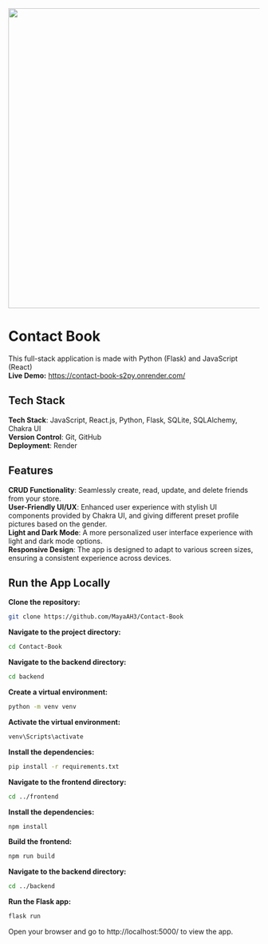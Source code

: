 <div align="center">
  <img  width="auto" height="600"  src="https://i.imgur.com/muctOEy.png">
</div>


# Contact Book
This full-stack application is made with Python (Flask) and JavaScript (React) <br />
**Live Demo:** https://contact-book-s2py.onrender.com/

## Tech Stack
**Tech Stack**: JavaScript, React.js, Python, Flask, SQLite, SQLAlchemy, Chakra UI <br />
**Version Control**: Git, GitHub <br />
**Deployment**: Render <br />

## Features
**CRUD Functionality**: Seamlessly create, read, update, and delete friends from your store. <br />
**User-Friendly UI/UX**: Enhanced user experience with stylish UI components provided by Chakra UI, and giving different preset profile pictures based on the gender. <br />
**Light and Dark Mode**: A more personalized user interface experience with light and dark mode options. <br />
**Responsive Design**: The app is designed to adapt to various screen sizes, ensuring a consistent experience across devices. <br />


## Run the App Locally
**Clone the repository:** <br />

```bash
git clone https://github.com/MayaAH3/Contact-Book
```

**Navigate to the project directory:** <br />

```bash
cd Contact-Book
```

**Navigate to the backend directory:** <br />

```bash
cd backend
```

**Create a virtual environment:**<br />

```bash
python -m venv venv
```

**Activate the virtual environment:** <br />

```bash
venv\Scripts\activate
```

**Install the dependencies:** <br />

```bash
pip install -r requirements.txt
```

**Navigate to the frontend directory:** <br />

```bash
cd ../frontend
```

**Install the dependencies:** <br />

```bash
npm install
```

**Build the frontend:** <br />

```bash
npm run build
```

**Navigate to the backend directory:** <br />

```bash
cd ../backend
```

**Run the Flask app:** <br />

```bash
flask run
```

Open your browser and go to http://localhost:5000/ to view the app.
